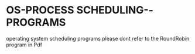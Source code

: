 # OS-PROCESS SCHEDULING--PROGRAMS
operating system scheduling programs
please dont refer to the RoundRobin program in Pdf
